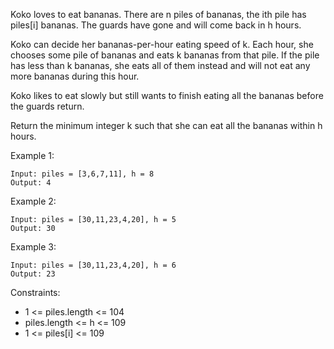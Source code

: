 Koko loves to eat bananas. There are n piles of bananas, the ith pile has piles[i] bananas. The guards have gone and will come back in h hours.

Koko can decide her bananas-per-hour eating speed of k. Each hour, she chooses some pile of bananas and eats k bananas from that pile. If the pile has less than k bananas, she eats all of them instead and will not eat any more bananas during this hour.

Koko likes to eat slowly but still wants to finish eating all the bananas before the guards return.

Return the minimum integer k such that she can eat all the bananas within h hours.



Example 1:
````
Input: piles = [3,6,7,11], h = 8
Output: 4
````
Example 2:
````
Input: piles = [30,11,23,4,20], h = 5
Output: 30
````
Example 3:
````
Input: piles = [30,11,23,4,20], h = 6
Output: 23
````

Constraints:

* 1 <= piles.length <= 104
* piles.length <= h <= 109
* 1 <= piles[i] <= 109